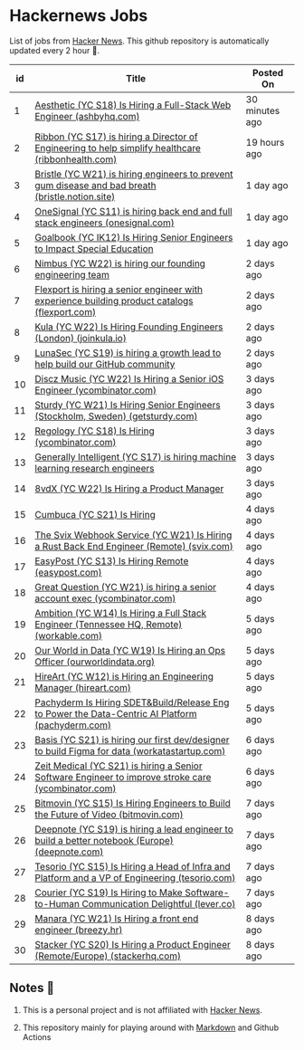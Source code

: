# Hackernews Jobs

List of jobs from [Hacker News](https://news.ycombinator.com/). This github repository is automatically updated every 2 hour 🏃.

<!-- JOBS:START -->
| id 	| Title 	| Posted On 	|
|---	|---	|---	|
| 1 | [Aesthetic (YC S18) Is Hiring a Full-Stack Web Engineer (ashbyhq.com)](https://jobs.ashbyhq.com/aesthetic/335f5c64-c991-4a18-a696-b9c457217106) | 30 minutes ago |
| 2 | [Ribbon (YC S17) is hiring a Director of Engineering to help simplify healthcare (ribbonhealth.com)](https://www.ribbonhealth.com/open-roles/?gh_jid=4153956004) | 19 hours ago |
| 3 | [Bristle (YC W21) is hiring engineers to prevent gum disease and bad breath (bristle.notion.site)](https://bristle.notion.site/Careers-Bristle-f7a66759282a4a1195cbafdce00a8722) | 1 day ago |
| 4 | [OneSignal (YC S11) is hiring back end and full stack engineers (onesignal.com)](https://onesignal.com/careers) | 1 day ago |
| 5 | [Goalbook (YC IK12) Is Hiring Senior Engineers to Impact Special Education](https://news.ycombinator.com/item?id=31042586) | 1 day ago |
| 6 | [Nimbus (YC W22) is hiring our founding engineering team](https://news.ycombinator.com/item?id=31039184) | 2 days ago |
| 7 | [Flexport is hiring a senior engineer with experience building product catalogs (flexport.com)](https://flexport.com/careers) | 2 days ago |
| 8 | [Kula (YC W22) Is Hiring Founding Engineers (London) (joinkula.io)](https://www.joinkula.io/jobs) | 2 days ago |
| 9 | [LunaSec (YC S19) is hiring a growth lead to help build our GitHub community](https://news.ycombinator.com/item?id=31029718) | 2 days ago |
| 10 | [Discz Music (YC W22) Is Hiring a Senior iOS Engineer (ycombinator.com)](https://www.ycombinator.com/companies/discz-music/jobs/34QbsbN-ios-engineer) | 3 days ago |
| 11 | [Sturdy (YC W21) Is Hiring Senior Engineers (Stockholm, Sweden) (getsturdy.com)](https://getsturdy.com/careers) | 3 days ago |
| 12 | [Regology (YC S18) Is Hiring (ycombinator.com)](https://www.ycombinator.com/companies/regology/jobs/WmLGnHI-product-marketing-manager) | 3 days ago |
| 13 | [Generally Intelligent (YC S17) is hiring machine learning research engineers](https://news.ycombinator.com/item?id=31020206) | 3 days ago |
| 14 | [8vdX (YC W22) Is Hiring a Product Manager](https://news.ycombinator.com/item?id=31017120) | 3 days ago |
| 15 | [Cumbuca (YC S21) Is Hiring](https://news.ycombinator.com/item?id=31013621) | 4 days ago |
| 16 | [The Svix Webhook Service (YC W21) Is Hiring a Rust Back End Engineer (Remote) (svix.com)](https://www.svix.com/careers/) | 4 days ago |
| 17 | [EasyPost (YC S13) Is Hiring Remote (easypost.com)](https://www.easypost.com/careers) | 4 days ago |
| 18 | [Great Question (YC W21) is hiring a senior account exec (ycombinator.com)](https://www.ycombinator.com/companies/great-question/jobs/Jyl8JbP-senior-account-executive) | 4 days ago |
| 19 | [Ambition (YC W14) Is Hiring a Full Stack Engineer (Tennessee HQ, Remote) (workable.com)](https://apply.workable.com/ambition/j/D9869311FD/) | 5 days ago |
| 20 | [Our World in Data (YC W19) Is Hiring an Ops Officer (ourworldindata.org)](https://ourworldindata.org/ops-admin-officer) | 5 days ago |
| 21 | [HireArt (YC W12) is Hiring an Engineering Manager (hireart.com)](https://www.hireart.com/jobs/cc2f8093/apply?utm_source=hackernews) | 5 days ago |
| 22 | [Pachyderm Is Hiring SDET&Build/Release Eng to Power the Data-Centric AI Platform (pachyderm.com)](https://www.pachyderm.com/careers/#positions) | 5 days ago |
| 23 | [Basis (YC S21) is hiring our first dev/designer to build Figma for data (workatastartup.com)](https://www.workatastartup.com/companies/basis-2) | 6 days ago |
| 24 | [Zeit Medical (YC S21) is hiring a Senior Software Engineer to improve stroke care (ycombinator.com)](https://www.ycombinator.com/companies/zeit-medical/jobs/A0DoXtp-sr-software-engineer) | 6 days ago |
| 25 | [Bitmovin (YC S15) Is Hiring Engineers to Build the Future of Video (bitmovin.com)](https://bitmovin.com/careers/) | 7 days ago |
| 26 | [Deepnote (YC S19) is hiring a lead engineer to build a better notebook (Europe) (deepnote.com)](https://deepnote.com/join-us) | 7 days ago |
| 27 | [Tesorio (YC S15) Is Hiring a Head of Infra and Platform and a VP of Engineering (tesorio.com)](https://www.tesorio.com/careers#job-openings) | 7 days ago |
| 28 | [Courier (YC S19) Is Hiring to Make Software-to-Human Communication Delightful (lever.co)](https://jobs.lever.co/trycourier) | 7 days ago |
| 29 | [Manara (YC W21) Is Hiring a front end engineer (breezy.hr)](https://manara.breezy.hr/p/1cebbb12d138) | 8 days ago |
| 30 | [Stacker (YC S20) Is Hiring a Product Engineer (Remote/Europe) (stackerhq.com)](https://www.stackerhq.com/careers) | 8 days ago |
<!-- JOBS:END -->


## Notes 👀

1. This is a personal project and is not affiliated with [Hacker News](https://news.ycombinator.com/). 

2. This repository mainly for playing around with [Markdown](https://en.wikipedia.org/wiki/Markdown) and Github Actions